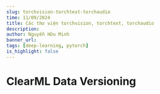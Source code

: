 ```yaml
---
slug: torchvision-torchtext-torchaudio
time: 11/09/2024
title: Các thư viện torchvision, torchtext, torchaudio
description:
author: Nguyễn Hữu Minh
banner_url: 
tags: [deep-learning, pytorch]
is_highlight: false
---
```


# ClearML Data Versioning

